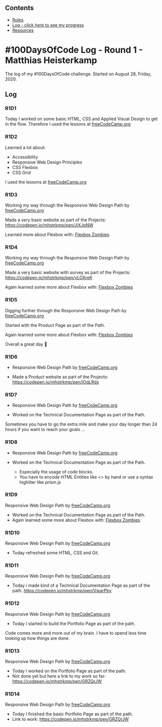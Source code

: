 ## Contents

* [Rules](rules.md)
* [Log - click here to see my progress](log.md)
* [Resources](resources.md)

# #100DaysOfCode Log - Round 1 - Matthias Heisterkamp

The log of my #100DaysOfCode challenge. Started on August 28, Friday, 2020.

## Log

### R1D1 
Today I worked on some basic HTML, CSS and Applied Visual Design to get in the flow.
Therefore I used the lessons at [freeCodeCamp.org](https://www.freecodecamp.org/)

### R1D2
Learned a lot about:
- Accessibility
- Responsive Web Design Principles
- CSS Flexbox
- CSS Grid

I used the lessons at [freeCodeCamp.org](https://www.freecodecamp.org/)

### R1D3
Working my way through the Responsive Web Design Path by [freeCodeCamp.org](https://www.freecodecamp.org/) 

Made a very basic website as part of the Projects:
https://codepen.io/mhstrkmp/pen/JjXJpNW

Learned more about Flexbox with:
[Flexbox Zombies](https://geddski.teachable.com/p/flexbox-zombies)

### R1D4
Working my way through the Responsive Web Design Path by [freeCodeCamp.org](https://www.freecodecamp.org/) 

Made a very basic website with survey as part of the Projects:
https://codepen.io/mhstrkmp/pen/yLOXreK

Again learned some more about Flexbox with:
[Flexbox Zombies](https://geddski.teachable.com/p/flexbox-zombies)

### R1D5
Digging further through the Responsive Web Design Path by [freeCodeCamp.org](https://www.freecodecamp.org/) 

Started with the Product Page as part of the Path.

Again learned some more about Flexbox with:
[Flexbox Zombies](https://geddski.teachable.com/p/flexbox-zombies)

Overall a great day 🚀

### R1D6
- Responsive Web Design Path by [freeCodeCamp.org](https://www.freecodecamp.org/) 

- Made a Product website as part of the Projects: https://codepen.io/mhstrkmp/pen/jOqLRdx

### R1D7
- Responsive Web Design Path by [freeCodeCamp.org](https://www.freecodecamp.org/) 

- Worked on the Technical Documentation Page as part of the Path.

Sometimes you have to go the extra mile and make your day longer than 24 hours if you want to reach your goals ...

### R1D8
- Responsive Web Design Path by [freeCodeCamp.org](https://www.freecodecamp.org/) 

- Worked on the Technical Documentation Page as part of the Path.
  - Especially the usage of code blocks.
  - You have to encode HTML Entities like <> by hand or use a syntax highliter like prism.js
  
### R1D9
Responsive Web Design Path by [freeCodeCamp.org](https://www.freecodecamp.org/) 

- Worked on the Technical Documentation Page as part of the Path.
- Again learned some more about Flexbox with:
[Flexbox Zombies](https://geddski.teachable.com/p/flexbox-zombies)

### R1D10
Responsive Web Design Path by [freeCodeCamp.org](https://www.freecodecamp.org/) 
- Today refreshed some HTML, CSS and Git.

### R1D11
Responsive Web Design Path by [freeCodeCamp.org](https://www.freecodecamp.org/) 
- Today i made kind of a Technical Documentation Page as part of the path. https://codepen.io/mhstrkmp/pen/VwarPby

### R1D12
Responsive Web Design Path by [freeCodeCamp.org](https://www.freecodecamp.org/) 
- Today I started to build the Portfolio Page as part of the path.

Code comes more and more out of my brain.
I have to spend less time looking up how things are done.

### R1D13
Responsive Web Design Path by [freeCodeCamp.org](https://www.freecodecamp.org/)
- Today I worked on the Portfolio Page as part of the path.
- Not done yet but here a link to my work so far: https://codepen.io/mhstrkmp/pen/GRZQrJW

### R1D14
Responsive Web Design Path by [freeCodeCamp.org](https://www.freecodecamp.org/)
- Today I finished the basic Portfolio Page as part of the path.
- Link to work: https://codepen.io/mhstrkmp/pen/GRZQrJW


   



